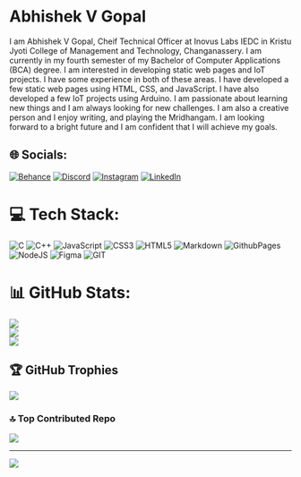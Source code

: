 # Abhishek V Gopal

I am Abhishek V Gopal, Cheif Technical Officer at Inovus Labs IEDC in Kristu Jyoti College of Management and Technology, Changanassery. I am currently in my fourth semester of my Bachelor of Computer Applications (BCA) degree. I am interested in developing static web pages and IoT projects. I have some experience in both of these areas. I have developed a few static web pages using HTML, CSS, and JavaScript. I have also developed a few IoT projects using Arduino. I am passionate about learning new things and I am always looking for new challenges. I am also a creative person and I enjoy writing, and playing the Mridhangam. I am looking forward to a bright future and I am confident that I will achieve my goals.


## 🌐 Socials:
[![Behance](https://img.shields.io/badge/Behance-1769ff?logo=behance&logoColor=white)](https://www.behance.net/abhishekvgopal1) [![Discord](https://img.shields.io/badge/Discord-%237289DA.svg?logo=discord&logoColor=white)](https://discord.gg/abhishekvgopal) [![Instagram](https://img.shields.io/badge/Instagram-%23E4405F.svg?logo=Instagram&logoColor=white)](https://instagram.com/abhishek_oorukary_) [![LinkedIn](https://img.shields.io/badge/LinkedIn-%230077B5.svg?logo=linkedin&logoColor=white)](https://linkedin.com/in/abhishekvgopal) 

# 💻 Tech Stack:
![C](https://img.shields.io/badge/c-%2300599C.svg?style=for-the-badge&logo=c&logoColor=white) ![C++](https://img.shields.io/badge/c++-%2300599C.svg?style=for-the-badge&logo=c%2B%2B&logoColor=white) ![JavaScript](https://img.shields.io/badge/javascript-%23323330.svg?style=for-the-badge&logo=javascript&logoColor=%23F7DF1E) ![CSS3](https://img.shields.io/badge/css3-%231572B6.svg?style=for-the-badge&logo=css3&logoColor=white) ![HTML5](https://img.shields.io/badge/html5-%23E34F26.svg?style=for-the-badge&logo=html5&logoColor=white) ![Markdown](https://img.shields.io/badge/markdown-%23000000.svg?style=for-the-badge&logo=markdown&logoColor=white) ![GithubPages](https://img.shields.io/badge/github%20pages-121013?style=for-the-badge&logo=github&logoColor=white) ![NodeJS](https://img.shields.io/badge/node.js-6DA55F?style=for-the-badge&logo=node.js&logoColor=white) ![Figma](https://img.shields.io/badge/figma-%23F24E1E.svg?style=for-the-badge&logo=figma&logoColor=white) ![GIT](https://img.shields.io/badge/Git-fc6d26?style=for-the-badge&logo=git&logoColor=white)
# 📊 GitHub Stats:
![](https://github-readme-stats.vercel.app/api?username=abhishek-v-gopal&theme=dark&hide_border=false&include_all_commits=false&count_private=false)<br/>
![](https://github-readme-streak-stats.herokuapp.com/?user=abhishek-v-gopal&theme=dark&hide_border=false)<br/>
![](https://github-readme-stats.vercel.app/api/top-langs/?username=abhishek-v-gopal&theme=dark&hide_border=false&include_all_commits=false&count_private=false&layout=compact)

## 🏆 GitHub Trophies
![](https://github-profile-trophy.vercel.app/?username=abhishek-v-gopal&theme=radical&no-frame=false&no-bg=true&margin-w=4)

### 🔝 Top Contributed Repo
![](https://github-contributor-stats.vercel.app/api?username=abhishek-v-gopal&limit=5&theme=dark&combine_all_yearly_contributions=true)

---
[![](https://visitcount.itsvg.in/api?id=abhishek-v-gopal&icon=0&color=0)](https://visitcount.itsvg.in)

<!-- Proudly created with GPRM ( https://gprm.itsvg.in ) -->
